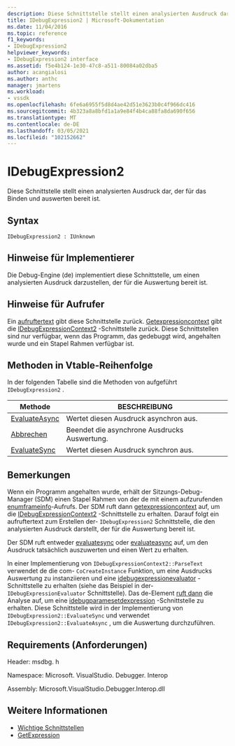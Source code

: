 ```yaml
---
description: Diese Schnittstelle stellt einen analysierten Ausdruck dar, der für das Binden und auswerten bereit ist.
title: IDebugExpression2 | Microsoft-Dokumentation
ms.date: 11/04/2016
ms.topic: reference
f1_keywords:
- IDebugExpression2
helpviewer_keywords:
- IDebugExpression2 interface
ms.assetid: f5e4b124-1e30-47c8-a511-80084a02dba5
author: acangialosi
ms.author: anthc
manager: jmartens
ms.workload:
- vssdk
ms.openlocfilehash: 6fe6a6955f5d8d4ae42d51e3623b0c4f966dc416
ms.sourcegitcommit: 4b323a8a8bfd1a1a9e84f4b4ca88fa8da690f656
ms.translationtype: MT
ms.contentlocale: de-DE
ms.lasthandoff: 03/05/2021
ms.locfileid: "102152662"
---
```

# <a name="idebugexpression2"></a>IDebugExpression2
Diese Schnittstelle stellt einen analysierten Ausdruck dar, der für das Binden und auswerten bereit ist.

## <a name="syntax"></a>Syntax

```
IDebugExpression2 : IUnknown
```

## <a name="notes-for-implementers"></a>Hinweise für Implementierer
 Die Debug-Engine (de) implementiert diese Schnittstelle, um einen analysierten Ausdruck darzustellen, der für die Auswertung bereit ist.

## <a name="notes-for-callers"></a>Hinweise für Aufrufer
 Ein [aufruftertext](../../../extensibility/debugger/reference/idebugexpressioncontext2-parsetext.md) gibt diese Schnittstelle zurück. [Getexpressioncontext](../../../extensibility/debugger/reference/idebugstackframe2-getexpressioncontext.md) gibt die [IDebugExpressionContext2](../../../extensibility/debugger/reference/idebugexpressioncontext2.md) -Schnittstelle zurück. Diese Schnittstellen sind nur verfügbar, wenn das Programm, das gedebuggt wird, angehalten wurde und ein Stapel Rahmen verfügbar ist.

## <a name="methods-in-vtable-order"></a>Methoden in Vtable-Reihenfolge
 In der folgenden Tabelle sind die Methoden von aufgeführt `IDebugExpression2` .

|Methode|BESCHREIBUNG|
|------------|-----------------|
|[EvaluateAsync](../../../extensibility/debugger/reference/idebugexpression2-evaluateasync.md)|Wertet diesen Ausdruck asynchron aus.|
|[Abbrechen](../../../extensibility/debugger/reference/idebugexpression2-abort.md)|Beendet die asynchrone Ausdrucks Auswertung.|
|[EvaluateSync](../../../extensibility/debugger/reference/idebugexpression2-evaluatesync.md)|Wertet diesen Ausdruck synchron aus.|

## <a name="remarks"></a>Bemerkungen
 Wenn ein Programm angehalten wurde, erhält der Sitzungs-Debug-Manager (SDM) einen Stapel Rahmen von der de mit einem aufzurufenden [enumframeinfo](../../../extensibility/debugger/reference/idebugthread2-enumframeinfo.md)-Aufrufs. Der SDM ruft dann [getexpressioncontext](../../../extensibility/debugger/reference/idebugstackframe2-getexpressioncontext.md) auf, um die [IDebugExpressionContext2](../../../extensibility/debugger/reference/idebugexpressioncontext2.md) -Schnittstelle zu erhalten. Darauf folgt ein aufruftertext [](../../../extensibility/debugger/reference/idebugexpressioncontext2-parsetext.md) zum Erstellen der- `IDebugExpression2` Schnittstelle, die den analysierten Ausdruck darstellt, der für die Auswertung bereit ist.

 Der SDM ruft entweder [evaluatesync](../../../extensibility/debugger/reference/idebugexpression2-evaluatesync.md) oder [evaluateasync](../../../extensibility/debugger/reference/idebugexpression2-evaluateasync.md) auf, um den Ausdruck tatsächlich auszuwerten und einen Wert zu erhalten.

 In einer Implementierung von `IDebugExpressionContext2::ParseText` verwendet de die com- `CoCreateInstance` Funktion, um eine Ausdrucks Auswertung zu instanziieren und eine [idebugexpressionevaluator](../../../extensibility/debugger/reference/idebugexpressionevaluator.md) -Schnittstelle zu erhalten (siehe das Beispiel in der- `IDebugExpressionEvaluator` Schnittstelle). Das de-Element [ruft dann](../../../extensibility/debugger/reference/idebugexpressionevaluator-parse.md) die Analyse auf, um eine [idebugparamesetdexpression](../../../extensibility/debugger/reference/idebugparsedexpression.md) -Schnittstelle zu erhalten. Diese Schnittstelle wird in der Implementierung von `IDebugExpression2::EvaluateSync` und verwendet `IDebugExpression2::EvaluateAsync` , um die Auswertung durchzuführen.

## <a name="requirements"></a>Requirements (Anforderungen)
 Header: msdbg. h

 Namespace: Microsoft. VisualStudio. Debugger. Interop

 Assembly: Microsoft.VisualStudio.Debugger.Interop.dll

## <a name="see-also"></a>Weitere Informationen
- [Wichtige Schnittstellen](../../../extensibility/debugger/reference/core-interfaces.md)
- [GetExpression](../../../extensibility/debugger/reference/idebugexpressionevaluationcompleteevent2-getexpression.md)
